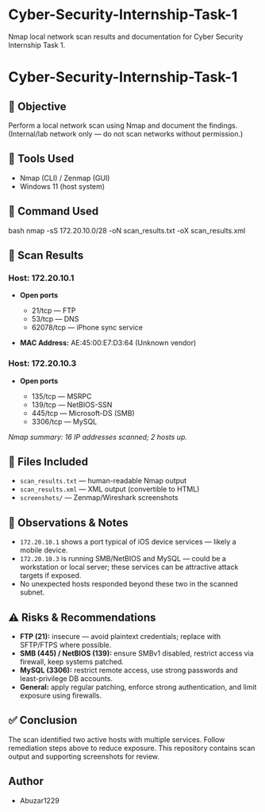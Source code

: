 # Cyber-Security-Internship-Task-1
Nmap local network scan results and documentation for Cyber Security Internship Task 1.
# Cyber-Security-Internship-Task-1

## 📌 Objective
Perform a local network scan using Nmap and document the findings.  
(Internal/lab network only — do not scan networks without permission.)

## 🔧 Tools Used
- Nmap (CLI) / Zenmap (GUI)  
- Windows 11 (host system)

## 📡 Command Used
bash
nmap -sS 172.20.10.0/28 -oN scan_results.txt -oX scan_results.xml

## 📑 Scan Results

### Host: 172.20.10.1

* **Open ports**

  * 21/tcp — FTP
  * 53/tcp — DNS
  * 62078/tcp — iPhone sync service
* **MAC Address:** AE:45:00\:E7\:D3:64 (Unknown vendor)

### Host: 172.20.10.3

* **Open ports**

  * 135/tcp — MSRPC
  * 139/tcp — NetBIOS-SSN
  * 445/tcp — Microsoft-DS (SMB)
  * 3306/tcp — MySQL

*Nmap summary: 16 IP addresses scanned; 2 hosts up.*

## 📂 Files Included

* `scan_results.txt` — human-readable Nmap output
* `scan_results.xml` — XML output (convertible to HTML)
* `screenshots/` — Zenmap/Wireshark screenshots

## 📝 Observations & Notes

* `172.20.10.1` shows a port typical of iOS device services — likely a mobile device.
* `172.20.10.3` is running SMB/NetBIOS and MySQL — could be a workstation or local server; these services can be attractive attack targets if exposed.
* No unexpected hosts responded beyond these two in the scanned subnet.

## ⚠ Risks & Recommendations

* **FTP (21):** insecure — avoid plaintext credentials; replace with SFTP/FTPS where possible.
* **SMB (445) / NetBIOS (139):** ensure SMBv1 disabled, restrict access via firewall, keep systems patched.
* **MySQL (3306):** restrict remote access, use strong passwords and least-privilege DB accounts.
* **General:** apply regular patching, enforce strong authentication, and limit exposure using firewalls.

## ✅ Conclusion

The scan identified two active hosts with multiple services. Follow remediation steps above to reduce exposure. This repository contains scan output and supporting screenshots for review.
## Author

* Abuzar1229
